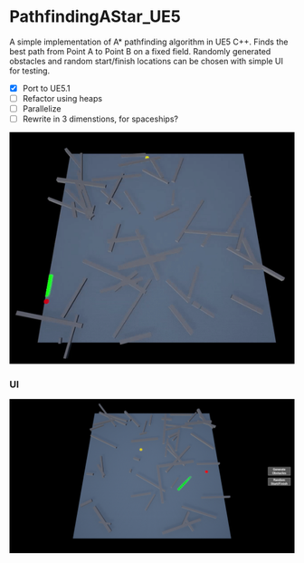 # PathfindingAStar_UE5
 
A simple implementation of A* pathfinding algorithm in UE5 C++. Finds the best path from Point A to Point B on a fixed field. Randomly generated obstacles and random start/finish locations can be chosen with simple UI for testing. 

- [x] Port to UE5.1
- [ ] Refactor using heaps
- [ ] Parallelize
- [ ] Rewrite in 3 dimenstions, for spaceships?

![Demo1](Demo1.gif)

### UI
![Demo2](Demo1(UI).png)
